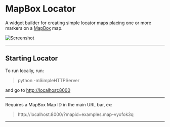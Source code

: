 MapBox Locator
==============

A widget builder for creating simple locator maps placing one or more markers on a [MapBox](http://www.mapbox.com) map.

![Screenshot](http://i.imgur.com/CkZToYl.jpg)

---

## Starting Locator

To run locally, run:

> python -mSimpleHTTPServer

and go to [http://localhost:8000](http://localhost:8000)

---

Requires a MapBox Map ID in the main URL bar, ex:

> http://localhost:8000/?mapid=examples.map-vyofok3q

--- 

